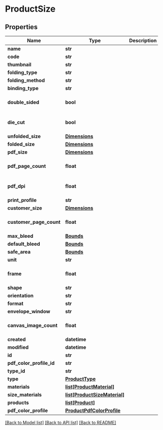 # ProductSize

## Properties
Name | Type | Description | Notes
------------ | ------------- | ------------- | -------------
**name** | **str** |  | 
**code** | **str** |  | 
**thumbnail** | **str** |  | [optional] 
**folding_type** | **str** |  | [optional] 
**folding_method** | **str** |  | [optional] 
**binding_type** | **str** |  | [optional] 
**double_sided** | **bool** |  | [optional] [default to False]
**die_cut** | **bool** |  | [optional] [default to False]
**unfolded_size** | [**Dimensions**](Dimensions.md) |  | [optional] 
**folded_size** | [**Dimensions**](Dimensions.md) |  | [optional] 
**pdf_size** | [**Dimensions**](Dimensions.md) |  | [optional] 
**pdf_page_count** | **float** |  | [optional] [default to 1.0]
**pdf_dpi** | **float** |  | [optional] [default to 300.0]
**print_profile** | **str** |  | [optional] 
**customer_size** | [**Dimensions**](Dimensions.md) |  | [optional] 
**customer_page_count** | **float** |  | [optional] [default to 1.0]
**max_bleed** | [**Bounds**](Bounds.md) |  | [optional] 
**default_bleed** | [**Bounds**](Bounds.md) |  | [optional] 
**safe_area** | [**Bounds**](Bounds.md) |  | [optional] 
**unit** | **str** |  | [optional] 
**frame** | **float** |  | [optional] [default to 0.0]
**shape** | **str** |  | [optional] 
**orientation** | **str** |  | [optional] 
**format** | **str** |  | 
**envelope_window** | **str** |  | [optional] 
**canvas_image_count** | **float** |  | [optional] [default to 0.0]
**created** | **datetime** |  | [optional] 
**modified** | **datetime** |  | [optional] 
**id** | **str** |  | [optional] 
**pdf_color_profile_id** | **str** |  | [optional] 
**type_id** | **str** |  | [optional] 
**type** | [**ProductType**](ProductType.md) |  | [optional] 
**materials** | [**list[ProductMaterial]**](ProductMaterial.md) |  | [optional] 
**size_materials** | [**list[ProductSizeMaterial]**](ProductSizeMaterial.md) |  | [optional] 
**products** | [**list[Product]**](Product.md) |  | [optional] 
**pdf_color_profile** | [**ProductPdfColorProfile**](ProductPdfColorProfile.md) |  | [optional] 

[[Back to Model list]](../README.md#documentation-for-models) [[Back to API list]](../README.md#documentation-for-api-endpoints) [[Back to README]](../README.md)


